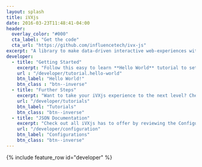 ```yaml
---
layout: splash
title: iVXjs
date: 2016-03-23T11:48:41-04:00
header:
  overlay_color: "#000"
  cta_label: "Get the code"
  cta_url: "https://github.com/influencetech/ivx-js"
excerpt: "A library to make data-driven interactive web-experiences with support for video, sound, data collection, decision-trees and animations."
developer:
  - title: "Getting Started"
    excerpt: "Follow this easy to learn **Hello World** tutorial to setup and create your first iVXjs Experience"
    url : "/developer/tutorial.hello-world"
    btn_label: "Hello World!"
    btn_class : "btn--inverse"
  - title: "Further Steps"
    excerpt: "Want to take your iVXjs experience to the next level? Check out some of the tutorials to help you use inline iPhone video, templates and more!"
    url: "/developer/tutorials"
    btn_label: "Tutorials"
    btn_class: "btn--inverse"
  - title: "JSON Documentation"
    excerpt: "Check out all iVXjs has to offer by reviewing the Configuration settings for the JSON with sample data to plug in to your experience"
    url: "/developer/configuration"
    btn_label: "Configurations"
    btn_class: "btn--inverse"
---
```


{% include feature_row id="developer" %}